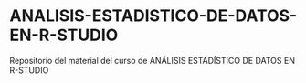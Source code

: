 # ANALISIS-ESTADISTICO-DE-DATOS-EN-R-STUDIO
Repositorio del material del curso de ANÁLISIS ESTADÍSTICO DE DATOS EN R-STUDIO
